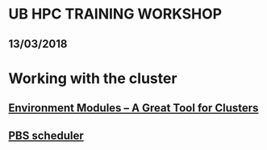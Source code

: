 # UB HPC TRAINING WORKSHOP
## 13/03/2018

# Working with the cluster
 ## [Environment Modules – A Great Tool for Clusters](modules)
 
 ## [PBS scheduler](scheduler)
 
